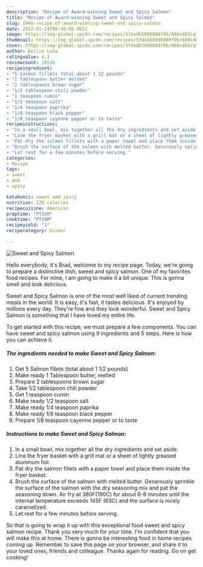 ```yaml
---
description: "Recipe of Award-winning Sweet and Spicy Salmon"
title: "Recipe of Award-winning Sweet and Spicy Salmon"
slug: 1948-recipe-of-award-winning-sweet-and-spicy-salmon
date: 2022-01-24T06:40:05.965Z
image: https://img-global.cpcdn.com/recipes/57dedb5098088f0b/680x482cq70/sweet-and-spicy-salmon-recipe-main-photo.jpg
thumbnail: https://img-global.cpcdn.com/recipes/57dedb5098088f0b/680x482cq70/sweet-and-spicy-salmon-recipe-main-photo.jpg
cover: https://img-global.cpcdn.com/recipes/57dedb5098088f0b/680x482cq70/sweet-and-spicy-salmon-recipe-main-photo.jpg
author: Dollie Luna
ratingvalue: 4.1
reviewcount: 10530
recipeingredient:
- "5 Salmon fillets total about 1 12 pounds"
- "1 Tablespoon butter melted"
- "2 tablespoons brown sugar"
- "1/2 tablespoon chili powder"
- "1 teaspoon cumin"
- "1/2 teaspoon salt"
- "1/4 teaspoon paprika"
- "1/8 teaspoon black pepper"
- "1/8 teaspoon cayenne pepper or to taste"
recipeinstructions:
- "In a small bowl, mix together all the dry ingredients and set aside."
- "Line the fryer basket with a grill mat or a sheet of lightly greased aluminum foil."
- "Pat dry the salmon fillets with a paper towel and place them inside the fryer basket."
- "Brush the surface of the salmon with melted butter. Generously sprinkle the surface of the salmon with the dry seasoning mix and pat the seasoning down. Air fry at 380F(190C) for about 6-8 minutes until the internal temperature exceeds 145F (63C) and the surface is nicely caramelized."
- "Let rest for a few minutes before serving."
categories:
- Recipe
tags:
- sweet
- and
- spicy

katakunci: sweet and spicy 
nutrition: 228 calories
recipecuisine: American
preptime: "PT33M"
cooktime: "PT39M"
recipeyield: "1"
recipecategory: Dinner

---
```



![Sweet and Spicy Salmon](https://img-global.cpcdn.com/recipes/57dedb5098088f0b/680x482cq70/sweet-and-spicy-salmon-recipe-main-photo.jpg)

Hello everybody, it's Brad, welcome to my recipe page. Today, we're going to prepare a distinctive dish, sweet and spicy salmon. One of my favorites food recipes. For mine, I am going to make it a bit unique. This is gonna smell and look delicious.



Sweet and Spicy Salmon is one of the most well liked of current trending meals in the world. It is easy, it's fast, it tastes delicious. It's enjoyed by millions every day. They're fine and they look wonderful. Sweet and Spicy Salmon is something that I have loved my entire life.


To get started with this recipe, we must prepare a few components. You can have sweet and spicy salmon using 9 ingredients and 5 steps. Here is how you can achieve it.

<!--inarticleads1-->

##### The ingredients needed to make Sweet and Spicy Salmon:

1. Get 5 Salmon fillets (total about 1 1/2 pounds)
1. Make ready 1 Tablespoon butter, melted
1. Prepare 2 tablespoons brown sugar
1. Take 1/2 tablespoon chili powder
1. Get 1 teaspoon cumin
1. Make ready 1/2 teaspoon salt
1. Make ready 1/4 teaspoon paprika
1. Make ready 1/8 teaspoon black pepper
1. Prepare 1/8 teaspoon cayenne pepper or to taste




<!--inarticleads2-->

##### Instructions to make Sweet and Spicy Salmon:

1. In a small bowl, mix together all the dry ingredients and set aside.
1. Line the fryer basket with a grill mat or a sheet of lightly greased aluminum foil.
1. Pat dry the salmon fillets with a paper towel and place them inside the fryer basket.
1. Brush the surface of the salmon with melted butter. Generously sprinkle the surface of the salmon with the dry seasoning mix and pat the seasoning down. Air fry at 380F(190C) for about 6-8 minutes until the internal temperature exceeds 145F (63C) and the surface is nicely caramelized.
1. Let rest for a few minutes before serving.




So that is going to wrap it up with this exceptional food sweet and spicy salmon recipe. Thank you very much for your time. I'm confident that you will make this at home. There is gonna be interesting food in home recipes coming up. Remember to save this page on your browser, and share it to your loved ones, friends and colleague. Thanks again for reading. Go on get cooking!
